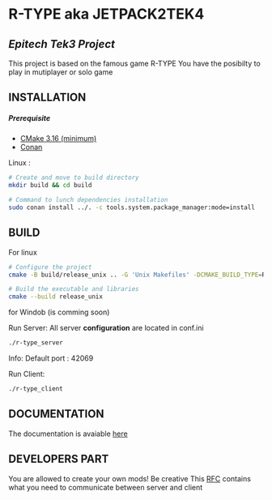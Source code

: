 # R-TYPE aka JETPACK2TEK4
## _Epitech Tek3 Project_

This project is based on the famous game R-TYPE
You have the posibilty to play in mutiplayer or solo game

##

## INSTALLATION

##### Prerequisite
 - [CMake 3.16 (minimum)](https://cgold.readthedocs.io/en/latest/first-step/installation.html)
- [Conan](https://conan.io/downloads.html)

Linux :
```sh
# Create and move to build directory
mkdir build && cd build

# Command to lunch dependencies installation
sudo conan install ../. -c tools.system.package_manager:mode=install
```

## BUILD

For linux
```sh
# Configure the project
cmake -B build/release_unix .. -G 'Unix Makefiles' -DCMAKE_BUILD_TYPE=Release

# Build the executable and libraries
cmake --build release_unix
```

for Windob
 (is comming soon)

Run Server:
All server **configuration** are located in conf.ini
```sh
./r-type_server
```
Info:
Default port : 42069

Run Client:
```sh
./r-type_client
```
## DOCUMENTATION

The documentation is avaiable [here](https://francoisbaudouin.github.io/jetpack2Tek4/)

## DEVELOPERS PART
You are allowed to create your own mods! Be creative
This [RFC]() contains what you need to communicate between server and client
